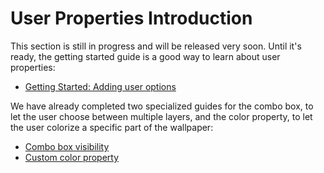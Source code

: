 # User Properties Introduction

This section is still in progress and will be released very soon. Until it's ready, the getting started guide is a good way to learn about user properties:

* [Getting Started: Adding user options](/scene/first/properties.html)

We have already completed two specialized guides for the combo box, to let the user choose between multiple layers, and the color property, to let the user colorize a specific part of the wallpaper:

* [Combo box visibility](/scene/userproperties/combo.html)
* [Custom color property](/scene/userproperties/color.html)